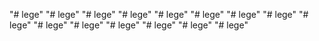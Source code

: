 "# lege" 
"# lege" 
"# lege" 
"# lege" 
"# lege" 
"# lege" 
"# lege" 
"# lege" 
"# lege" 
"# lege" 
"# lege" 
"# lege" 
"# lege" 
"# lege" 
"# lege" 
